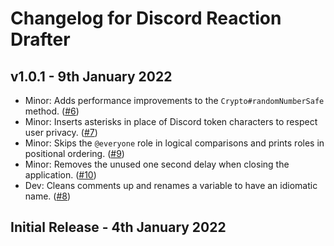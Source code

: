 # Changelog for Discord Reaction Drafter

## v1.0.1 - 9th January 2022

-   Minor: Adds performance improvements to the `Crypto#randomNumberSafe` method. ([#6](https://github.com/PokimaneSafety/discord-reaction-drafter/pull/6))
-   Minor: Inserts asterisks in place of Discord token characters to respect user privacy. ([#7](https://github.com/PokimaneSafety/discord-reaction-drafter/pull/7))
-   Minor: Skips the `@everyone` role in logical comparisons and prints roles in positional ordering. ([#9](https://github.com/PokimaneSafety/discord-reaction-drafter/pull/9))
-   Minor: Removes the unused one second delay when closing the application. ([#10](https://github.com/PokimaneSafety/discord-reaction-drafter/pull/10))
-   Dev: Cleans comments up and renames a variable to have an idiomatic name. ([#8](https://github.com/PokimaneSafety/discord-reaction-drafter/pull/8))

## Initial Release - 4th January 2022

